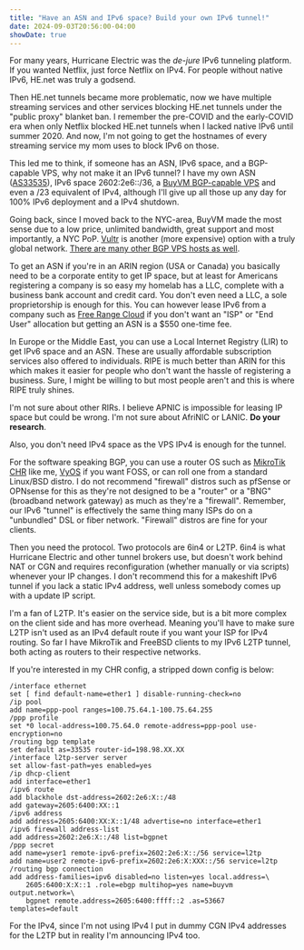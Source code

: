 ```yaml
---
title: "Have an ASN and IPv6 space? Build your own IPv6 tunnel!"
date: 2024-09-03T20:56:00-04:00
showDate: true
---
```


For many years, Hurricane Electric was the *de-jure* IPv6 tunneling platform.
If you wanted Netflix, just force Netflix on IPv4. For people without native
IPv6, HE.net was truly a godsend.

Then HE.net tunnels became more problematic, now we have multiple streaming
services and other services blocking HE.net tunnels under the "public proxy"
blanket ban. I remember the pre-COVID and the early-COVID era when only Netflix
blocked HE.net tunnels when I lacked native IPv6 until summer 2020. And now,
I'm not going to get the hostnames of every streaming service my mom uses to
block IPv6 on those.

This led me to think, if someone has an ASN, IPv6 space, and a BGP-capable VPS,
why not make it an IPv6 tunnel? I have my own ASN
([AS33535](https://bgp.he.net/AS33535)), IPv6 space 2602:2e6::/36, a
[BuyVM BGP-capable VPS](https://buyvm.net/) and even a /23 equivalent of IPv4,
although I'll give up all those up any day for 100% IPv6 deployment and a IPv4
shutdown.

Going back, since I moved back to the NYC-area, BuyVM made the most sense due
to a low price, unlimited bandwidth, great support and most importantly, a NYC
PoP. [Vultr](https://www.vultr.com/) is another (more expensive) option with a
truly global network.
[There are many other BGP VPS hosts as well](https://bgp.services/bgp-vps-providers).

To get an ASN if you're in an ARIN region (USA or Canada) you basically need
to be a corporate entity to get IP space, but at least for Americans
registering a company is so easy my homelab has a LLC, complete with a business
bank account and credit card. You don't even need a LLC, a sole proprietorship
is enough for this. You can however lease IPv6 from a company such as
[Free Range Cloud](https://freerangecloud.com/) if you don't want an "ISP" or
"End User" allocation but getting an ASN is a $550 one-time fee.

In Europe or the Middle East, you can use a Local Internet Registry (LIR) to
get IPv6 space and an ASN. These are usually affordable subscription services
also offered to individuals. RIPE is much better than ARIN for this which makes
it easier for people who don't want the hassle of registering a business. Sure,
I might be willing to but most people aren't and this is where RIPE truly
shines.

I'm not sure about other RIRs. I believe APNIC is impossible for leasing IP
space but could be wrong. I'm not sure about AfriNIC or LANIC. **Do your
research**.

Also, you don't need IPv4 space as the VPS IPv4 is enough for the tunnel.

For the software speaking BGP, you can use a router OS such as
[MikroTik CHR](https://help.mikrotik.com/docs/display/ROS/Cloud+Hosted+Router%2C+CHR)
like me, [VyOS](https://vyos.org/) if you want FOSS, or can roll one from a
standard Linux/BSD distro. I do not recommend "firewall" distros such as
pfSense or OPNsense for this as they're not designed to be a "router" or a
"BNG" (broadband network gateway) as much as they're a "firewall". Remember,
our IPv6 "tunnel" is effectively the same thing many ISPs do on a "unbundled"
DSL or fiber network. "Firewall" distros are fine for your clients.

Then you need the protocol. Two protocols are 6in4 or L2TP. 6in4 is what
Hurricane Electric and other tunnel brokers use, but doesn't work behind NAT
or CGN and requires reconfiguration (whether manually or via scripts) whenever
your IP changes. I don't recommend this for a makeshift IPv6 tunnel if you lack
a static IPv4 address, well unless somebody comes up with a update IP script.

I'm a fan of L2TP. It's easier on the service side, but is a bit more complex
on the client side and has more overhead. Meaning you'll have to make sure L2TP
isn't used as an IPv4 default route if you want your ISP for IPv4 routing. So
far I have MikroTik and FreeBSD clients to my IPv6 L2TP tunnel, both acting as
routers to their respective networks.

If you're interested in my CHR config, a stripped down config is below:

    /interface ethernet
    set [ find default-name=ether1 ] disable-running-check=no
    /ip pool
    add name=ppp-pool ranges=100.75.64.1-100.75.64.255
    /ppp profile
    set *0 local-address=100.75.64.0 remote-address=ppp-pool use-encryption=no
    /routing bgp template
    set default as=33535 router-id=198.98.XX.XX
    /interface l2tp-server server
    set allow-fast-path=yes enabled=yes
    /ip dhcp-client
    add interface=ether1
    /ipv6 route
    add blackhole dst-address=2602:2e6:X::/48
    add gateway=2605:6400:XX::1
    /ipv6 address
    add address=2605:6400:XX:X::1/48 advertise=no interface=ether1
    /ipv6 firewall address-list
    add address=2602:2e6:X::/48 list=bgpnet
    /ppp secret
    add name=yser1 remote-ipv6-prefix=2602:2e6:X::/56 service=l2tp
    add name=user2 remote-ipv6-prefix=2602:2e6:X:XXX::/56 service=l2tp
    /routing bgp connection
    add address-families=ipv6 disabled=no listen=yes local.address=\
        2605:6400:X:X::1 .role=ebgp multihop=yes name=buyvm output.network=\
        bgpnet remote.address=2605:6400:ffff::2 .as=53667 templates=default

For the IPv4, since I'm not using IPv4 I put in dummy CGN IPv4 addresses
for the L2TP but in reality I'm announcing IPv4 too.

